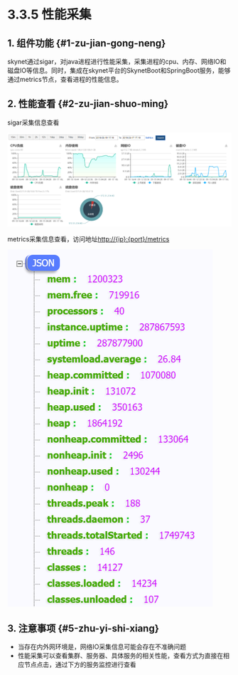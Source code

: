 # 3.3.5 性能采集

## 1. 组件功能 {#1-zu-jian-gong-neng}

skynet通过sigar，对java进程进行性能采集，采集进程的cpu、内存、网络IO和磁盘IO等信息。同时，集成在skynet平台的SkynetBoot和SpringBoot服务，能够通过metrics节点，查看进程的性能信息。

## 2. 性能查看 {#2-zu-jian-shuo-ming}

sigar采集信息查看

![](../../.gitbook/assets/image%20%2849%29.png)

metrics采集信息查看，访问地址[http://{ip}:{port}/metrics](http://172.31.234.40:4599/metrics)

![](../../.gitbook/assets/image%20%2843%29.png)

## 3. 注意事项 {#5-zhu-yi-shi-xiang}

* 当存在内外网环境是，网络IO采集信息可能会存在不准确问题
* 性能采集可以查看集群、服务器、具体服务的相关性能，查看方式为直接在相应节点点击，通过下方的服务监控进行查看


